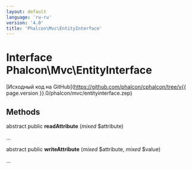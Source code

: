 ```yaml
---
layout: default
language: 'ru-ru'
version: '4.0'
title: 'Phalcon\Mvc\EntityInterface'
---
```


# Interface **Phalcon\Mvc\EntityInterface**

[Исходный код на GitHub](https://github.com/phalcon/cphalcon/tree/v{{ page.version }}.0/phalcon/mvc/entityinterface.zep)

## Methods

abstract public **readAttribute** (*mixed* $attribute)

...

abstract public **writeAttribute** (*mixed* $attribute, *mixed* $value)

...